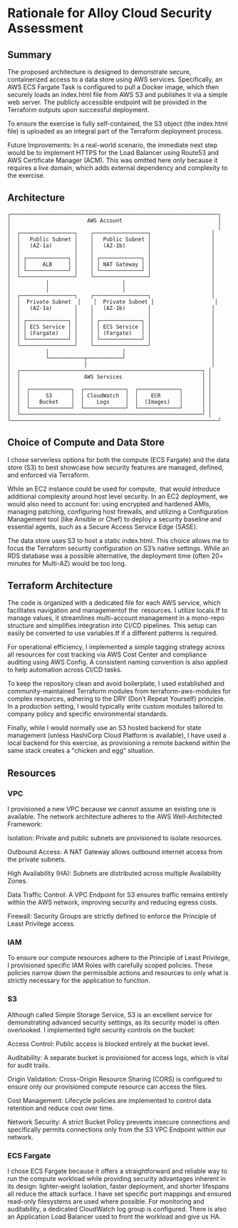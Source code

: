# Rationale for Alloy Cloud Security Assessment

## Summary

The proposed architecture is designed to demonstrate secure, containerized access to a data store using AWS services. Specifically, an AWS ECS Fargate Task is configured to pull a Docker image, which then securely loads an index.html file from AWS S3 and publishes it via a simple web server. The publicly accessible endpoint will be provided in the Terraform outputs upon successful deployment.

To ensure the exercise is fully self-contained, the S3 object (the index.html file) is uploaded as an integral part of the Terraform deployment process.

Future Improvements: In a real-world scenario, the immediate next step would be to implement HTTPS for the Load Balancer using Route53 and AWS Certificate Manager (ACM). This was omitted here only because it requires a live domain, which adds external dependency and complexity to the exercise.

## Architecture

```
┌─────────────────────────────────────────────────────────────────┐
│                        AWS Account                              │
│                                                                 │
│  ┌─────────────────┐    ┌─────────────────┐                   │
│  │   Public Subnet │    │   Public Subnet │                   │
│  │   (AZ-1a)       │    │   (AZ-1b)       │                   │
│  │                 │    │                 │                   │
│  │ ┌─────────────┐ │    │ ┌─────────────┐ │                   │
│  │ │     ALB     │ │    │ │ NAT Gateway │ │                   │
│  │ └─────────────┘ │    │ └─────────────┘ │                   │
│  └─────────────────┘    └─────────────────┘                   │
│           │                       │                           │
│           │                       │                           │
│  ┌─────────────────┐    ┌─────────────────┐                   │
│  │  Private Subnet  │    │  Private Subnet │                   │
│  │   (AZ-1a)       │    │   (AZ-1b)       │                   │
│  │                 │    │                 │                   │
│  │ ┌─────────────┐ │    │ ┌─────────────┐ │                   │
│  │ │ ECS Service │ │    │ │ ECS Service │ │                   │
│  │ │ (Fargate)   │ │    │ │ (Fargate)   │ │                   │
│  │ └─────────────┘ │    │ └─────────────┘ │                   │
│  └─────────────────┘    └─────────────────┘                   │
│           │                       │                           │
│           └───────────┬───────────┘                           │
│                       │                                       │
│  ┌─────────────────────────────────────────────────────────┐ │
│  │                    AWS Services                         │ │
│  │                                                         │ │
│  │  ┌─────────────┐  ┌─────────────┐  ┌─────────────┐      │ │
│  │  │     S3      │  │ CloudWatch  │  │    ECR      │      │ │
│  │  │   Bucket    │  │    Logs     │  │  (Images)   │      │ │
│  │  └─────────────┘  └─────────────┘  └─────────────┘      │ │
│  └─────────────────────────────────────────────────────────┘ │
└─────────────────────────────────────────────────────────────────┘
```

## Choice of Compute and Data Store

I chose serverless options for both the compute (ECS Fargate) and the data store (S3) to best showcase how security features are managed, defined, and enforced via Terraform.

While an EC2 instance could be used for compute,  that would introduce additional complexity around host level security. In an EC2 deployment, we would also need to account for: using encrypted and hardened AMIs, managing patching, configuring host firewalls, and utilizing a Configuration Management tool (like Ansible or Chef) to deploy a security baseline and essential agents, such as a Secure Access Service Edge (SASE).

The data store uses S3 to host a static index.html. This choice allows me to focus the Terraform security configuration on S3’s native settings. While an RDS database was a possible alternative, the deployment time (often 20+ minutes for Multi-AZ) would be too long.

## Terraform Architecture

The code is organized with a dedicated file for each AWS service, which facilitates navigation and managementof the  resources. I utilize locals.tf to manage  values, it streamlines multi-account management in a mono-repo structure and simplifies integration into CI/CD pipelines. This setup can easily be converted to use variables.tf if a different patterns is required.

For operational efficiency, I implemented a simple tagging strategy across all resources for cost tracking via AWS Cost Center and compliance auditing using AWS Config. A consistent naming convention is also applied to help automation across CI/CD tasks.

To keep the repository clean and avoid boilerplate, I used established and community-maintained Terraform modules from terraform-aws-modules for complex resources, adhering to the DRY (Don’t Repeat Yourself) principle. In a production setting, I would typically write custom modules tailored to company policy and specific environmental standards.

Finally, while I would normally use an S3 hosted backend for state management (unless HashiCorp Cloud Platform is available), I have used a local backend for this exercise, as provisioning a remote backend within the same stack creates a "chicken and egg"  situation.

## Resources

### VPC

I provisioned a new VPC because we cannot assume an existing one is available. The network architecture adheres to the AWS Well-Architected Framework:

Isolation: Private and public subnets are provisioned to isolate resources.

Outbound Access: A NAT Gateway allows outbound internet access from the private subnets.

High Availability (HA): Subnets are distributed across multiple Availability Zones.

Data Traffic Control: A VPC Endpoint for S3 ensures traffic remains entirely within the AWS network, improving security and reducing egress costs.

Firewall: Security Groups are strictly defined to enforce the Principle of Least Privilege access.

### IAM

To ensure our compute resources adhere to the Principle of Least Privilege, I provisioned specific IAM Roles with carefully scoped policies. These policies narrow down the permissible actions and resources to only what is strictly necessary for the application to function.

### S3

Although called  Simple Storage Service, S3 is an excellent service for demonstrating advanced security settings, as its security model is often overlooked. I implemented tight security controls on the bucket:

Access Control: Public access is blocked entirely at the bucket level.

Auditability: A separate bucket is provisioned for access logs, which is vital for audit trails.

Origin Validation: Cross-Origin Resource Sharing (CORS) is configured to ensure only our provisioned compute resource can access the files.

Cost Management: Lifecycle policies are implemented to control data retention and reduce cost over time.

Network Security: A strict Bucket Policy prevents insecure connections and specifically permits connections only from the S3 VPC Endpoint within our network.

### ECS Fargate

I chose ECS Fargate because it offers a straightforward and reliable way to run the compute workload while providing security advantages inherent in its design: lighter-weight isolation, faster deployment, and shorter lifespans all reduce the attack surface. I have set specific port mappings and ensured read-only filesystems are used where possible. For monitoring and auditability, a dedicated CloudWatch log group is configured.
There is also an Application Load Balancer used to front the workload and give us HA.